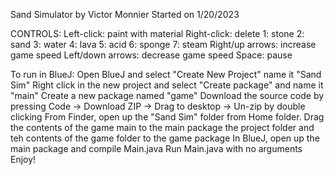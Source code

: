 Sand Simulator by Victor Monnier
Started on 1/20/2023

CONTROLS:
  Left-click: paint with material
  Right-click: delete
  1: stone
  2: sand
  3: water
  4: lava
  5: acid
  6: sponge
  7: steam
  Right/up arrows: increase game speed
  Left/down arrows: decrease game speed
  Space: pause

To run in BlueJ:
  Open BlueJ and select "Create New Project" name it "Sand Sim"
  Right click in the new project and select "Create package" and name it "main"
  Create a new package named "game"
  Download the source code by pressing Code -> Download ZIP -> Drag to desktop -> Un-zip by double clicking
  From Finder, open up the "Sand Sim" folder from Home folder.
  Drag the contents of the game main to the main package the project folder and teh contents of the game folder to the game package
  In BlueJ, open up the main package and compile Main.java
  Run Main.java with no arguments
  Enjoy!
